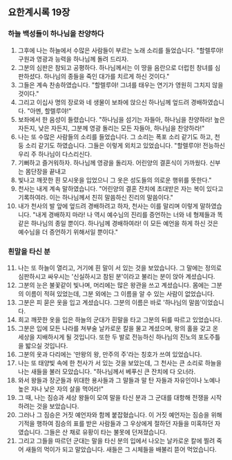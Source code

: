 ## 요한계시록 19장

### 하늘 백성들이 하나님을 찬양하다
1. 그후에 나는 하늘에서 수많은 사람들이 부르는 노래 소리를 들었습니다. "할렐루야! 구원과 영광과 능력을 하나님께 돌려 드리자.
2. 그분의 심판은 참되고 공평하다. 하나님께서는 이 땅을 음란으로 더럽힌 창녀를 심판하셨다. 하나님의 종들을 죽인 대가를 치르게 하신 것이다."
3. 그들은 계속 찬송하였습니다. "할렐루야! 그녀를 태우는 연기가 영원히 그치지 않을 것이다."
4. 그리고 이십사 명의 장로와 네 생물이 보좌에 앉으신 하나님께 엎드려 경배하였습니다. "아멘, 할렐루야!"
5. 보좌에서 한 음성이 들렸습니다. "하나님을 섬기는 자들아, 하나님을 찬양하라! 높은 자든지, 낮은 자든지, 그분께 영광 돌리는 모든 자들아, 하나님을 찬양하라!"
6. 나는 또 수많은 사람들의 소리를 들었습니다. 그 소리는 폭포 소리 같기도 하고, 천둥 소리 같기도 하였습니다. 그들은 이렇게 외치고 있었습니다. "할렐루야! 전능하신 우리 주 하나님이 다스리신다.
7. 기뻐하고 즐거워하자. 하나님께 영광을 돌리자. 어린양의 결혼식이 가까웠다. 신부는 몸단장을 끝내고
8. 빛나고 깨끗한 흰 모시옷을 입었으니 그 옷은 성도들의 의로운 행위를 뜻한다."
9. 천사는 내게 계속 말하였습니다. "어린양의 결혼 잔치에 초대받은 자는 복이 있다고 기록하여라. 이는 하나님께서 친히 말씀하신 진리의 말씀이다."
10. 내가 천사의 발 앞에 엎드려 경배하려고 하자, 천사는 이를 말리며 이렇게 말하였습니다. "내게 경배하지 마라! 나 역시 예수님의 진리를 증언하는 너와 네 형제들과 똑같은 하나님의 종일 뿐이다.
하나님께 경배하여라! 이 모든 예언을 하게 하신 것은 예수님을 더 증언하기 위해서일 뿐이다."

### 흰말을 타신 분
11. 나는 또 하늘이 열리고, 거기에 흰 말이 서 있는 것을 보았습니다. 그 말에는 정의로 심판하시고 싸우시는 '신실하시고 참된 분'이라고 불리는 분이 앉아 계셨습니다.
12. 그분의 눈은 불꽃같이 빛나며, 머리에는 많은 왕관을 쓰고 계셨습니다. 몸에는 그분의 이름이 적혀 있었는데, 그분 외에는 그 이름을 알 수 있는 사람이 없었습니다.
13. 그분은 피 묻은 옷을 입고 계셨습니다. 그분의 이름은 바로 '하나님의 말씀'이었습니다.
14. 희고 깨끗한 옷을 입은 하늘의 군대가 흰말을 타고 그분의 뒤를 따르고 있었습니다.
15. 그분은 입에 모든 나라를 쳐부술 날카로운 칼을 물고 계셨으며, 왕의 홀을 갖고 온 세상을 지배하시게 될 것입니다. 또한 두 발로 전능하신 하나님의 진노의 포도주틀을 밟으실 것입니다.
16. 그분의 옷과 다리에는 '만왕의 왕, 만주의 주'라는 칭호가 쓰여 있었습니다.
17. 나는 또 태양빛 속에 한 천사가 서 있는 것을 보았는데, 그 천사는 큰 소리로 하늘을 나는 새들을 불러 모았습니다. "하나님께서 베푸신 큰 잔치에 다 오너라.
18. 와서 왕들과 장군들과 위대한 용사들과 그 말들과 말 탄 자들과 자유인이나 노예나 높은 자나 낮은 자의 살을 먹어라!"
19. 그 때, 나는 짐승과 세상 왕들이 모여 말을 타신 분과 그 군대를 대항해 전쟁을 시작하려는 것을 보았습니다.
20. 그러나 그 짐승은 거짓 예언자와 함께 붙잡혔습니다. 이 거짓 예언자는 짐승을 위해 기적을 행하여 짐승의 표를 받은 사람들과 그 우상에게 절하던 자들을 미혹하던 자였습니다. 그들은 산 채로 유황이 타는 불못에 던져졌습니다.
21. 그리고 그들을 따르던 군대는 말을 타신 분의 입에서 나오는 날카로운 칼에 찔려 죽어 새들의 먹이가 되고 말았습니다. 새들은 그 시체들을 배불리 뜯어 먹었습니다.
